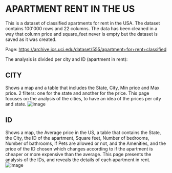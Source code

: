 # APARTMENT RENT IN THE US

This is a dataset of classified apartments for rent in the USA.
The dataset contains 100'000 rows and 22 columns. The data has been cleaned in a way that column price and square_feet never is empty but the dataset is saved as it was created.

Page: https://archive.ics.uci.edu/dataset/555/apartment+for+rent+classified

The analysis is divided per city and ID (apartment in rent):

## CITY
Shows a map and a table that includes the State, City, Min price and Max price. 2 filters: one for the state and another for the price.
This page focuses on the analysis of the cities, to have an idea of the prices per city and state.
![image](https://github.com/vanessaherrada/ApartmentsRentUS_english_PowerBI/assets/163647765/240847b9-8f2b-469b-ab7d-508c9d9b567f)

## ID
Shows a map, the Average price in the US, a table that contains the State, the City, the ID of the apartment, Square feet, Number of bedrooms, Number of bathrooms, if Pets are allowed or not, and the Amenities, and the price of the ID chosen which changes according to if the apartment is cheaper or more expensive than the average.
This page presents the analysis of the IDs, and reveals the details of each apartment in rent.
![image](https://github.com/vanessaherrada/ApartmentsRentUS_english_PowerBI/assets/163647765/506c65ad-7338-4320-be0a-0239d2e0d0f3)

